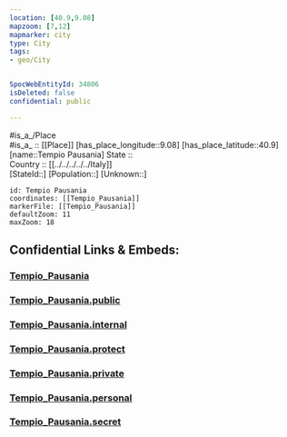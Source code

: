 ```yaml
---
location: [40.9,9.08] 
mapzoom: [7,12] 
mapmarker: city 
type: City
tags:
- geo/City


SpocWebEntityId: 34806
isDeleted: false
confidential: public

---
```

#is_a_/Place  
#is_a_ :: [[Place]] 
[has_place_longitude::9.08] 
[has_place_latitude::40.9] 
[name::Tempio Pausania] 
State ::  
Country :: [[../../../../../Italy]]  
[StateId::] 
[Population::] 
[Unknown::] 


```leaflet
id: Tempio Pausania
coordinates: [[Tempio_Pausania]] 
markerFile: [[Tempio_Pausania]] 
defaultZoom: 11 
maxZoom: 18
```


## Confidential Links & Embeds: 

### [Tempio_Pausania](/_Standards/Earth/Continent/Europe/Europe~South/Italy/regions~Italy/Sardinia/Olbia-Tempio/City/Tempio_Pausania.md) 

### [Tempio_Pausania.public](/_public/Earth/Continent/Europe/Europe~South/Italy/regions~Italy/Sardinia/Olbia-Tempio/City/Tempio_Pausania.public.md) 

### [Tempio_Pausania.internal](/_internal/Earth/Continent/Europe/Europe~South/Italy/regions~Italy/Sardinia/Olbia-Tempio/City/Tempio_Pausania.internal.md) 

### [Tempio_Pausania.protect](/_protect/Earth/Continent/Europe/Europe~South/Italy/regions~Italy/Sardinia/Olbia-Tempio/City/Tempio_Pausania.protect.md) 

### [Tempio_Pausania.private](/_private/Earth/Continent/Europe/Europe~South/Italy/regions~Italy/Sardinia/Olbia-Tempio/City/Tempio_Pausania.private.md) 

### [Tempio_Pausania.personal](/_personal/Earth/Continent/Europe/Europe~South/Italy/regions~Italy/Sardinia/Olbia-Tempio/City/Tempio_Pausania.personal.md) 

### [Tempio_Pausania.secret](/_secret/Earth/Continent/Europe/Europe~South/Italy/regions~Italy/Sardinia/Olbia-Tempio/City/Tempio_Pausania.secret.md)

